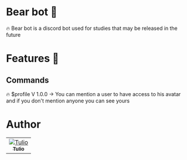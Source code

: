 # Bear bot :bear:

 :fire: Bear bot is a discord bot used for studies that may be released in the future

# Features :rocket:

## Commands 

:fire: $profile V 1.0.0 -> 
You can mention a user to have access to his avatar and if you don't mention anyone you can see yours



# Author

<table>
<tr>
<td align="center"><a href="https://github.com/tulioDev"><img src="https://github.com/tulioDev.png?size=100" alt="Tulio" align="center"/><br/><sub><b>Tulio</b></sub></a></td>
</tr>
</table>
